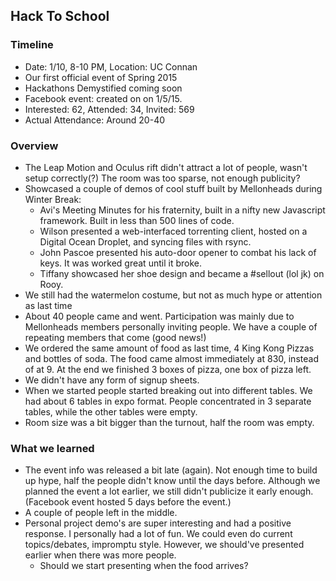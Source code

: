 ## Hack To School
### Timeline
- Date: 1/10, 8-10 PM, Location: UC Connan
- Our first official event of Spring 2015
- Hackathons Demystified coming soon
- Facebook event: created on on 1/5/15. 
- Interested: 62, Attended: 34, Invited: 569
- Actual Attendance: Around 20-40

### Overview
- The Leap Motion and Oculus rift didn't attract a lot of people, wasn't setup correctly(?) The room was too sparse, not enough publicity?
- Showcased a couple of demos of cool stuff built by Mellonheads during Winter Break:
	- Avi's Meeting Minutes for his fraternity, built in a nifty new Javascript framework. Built in less than 500 lines of code.
    - Wilson presented a web-interfaced torrenting client, hosted on a Digital Ocean Droplet, and syncing files with rsync.
    - John Pascoe presented his auto-door opener to combat his lack of keys. It was worked great until it broke.
    - Tiffany showcased her shoe design and became a #sellout (lol jk) on Rooy.
- We still had the watermelon costume, but not as much hype or attention as last time
- About 40 people came and went. Participation was mainly due to Mellonheads members personally inviting people. We have a couple of repeating members that come (good news!)
- We ordered the same amount of food as last time, 4 King Kong Pizzas and bottles of soda. The food came almost immediately at 830, instead of at 9. At the end we finished 3 boxes of pizza, one box of pizza left.
- We didn't have any form of signup sheets.
- When we started people started breaking out into different tables. We had about 6 tables in expo format. People concentrated in 3 separate tables, while the other tables were empty.
- Room size was a bit bigger than the turnout, half the room was empty.
    
### What we learned
- The event info was released a bit late (again). Not enough time to build up hype, half the people didn't know until the days before. Although we planned the event a lot earlier, we still didn't publicize it early enough. (Facebook event hosted 5 days before the event.)
- A couple of people left in the middle. 
- Personal project demo's are super interesting and had a positive response. I personally had a lot of fun. We could even do current topics/debates, impromptu style. However, we should've presented earlier when there was more people.
	- Should we start presenting when the food arrives?
